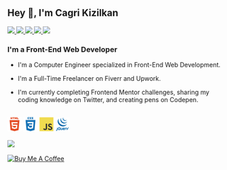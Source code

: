 ## Hey 👋, I'm Cagri Kizilkan  
  
<a href="https://twitter.com/cgrkzlkn" target="_blank">
<img src="https://img.shields.io/badge/Twitter-1DA1F2?style=for-the-badge&logo=twitter&logoColor=white" />
</a>
<a href="https://linkedin.com/in/cgrkzlkn" target="_blank">
<img src="https://img.shields.io/badge/LinkedIn-0077B5?style=for-the-badge&logo=linkedin&logoColor=white" />
</a>
<a href="https://codepen.com/cgrkzlkn" target="_blank">
<img src="https://img.shields.io/badge/Codepen-000000?style=for-the-badge&logo=codepen&logoColor=white" />
</a>  

<a href="https://fiverr.com/cgrkzlkn" target="_blank">
<img src="https://img.shields.io/badge/fiverr-1DBF73?style=for-the-badge&logo=fiverr&logoColor=white"/>
</a>  

<a href="https://www.upwork.com/freelancers/~01542dd9d91c7a0a49">
<img src="https://img.shields.io/badge/UpWork-6FDA44?style=for-the-badge&logo=Upwork&logoColor=white"/>
</a>  

### I'm a Front-End Web Developer  
- I'm a Computer Engineer specialized in Front-End Web Development. 

- I'm a Full-Time Freelancer on Fiverr and Upwork.
  
- I'm currently completing Frontend Mentor challenges, sharing my coding knowledge on Twitter, and creating pens on Codepen.

<br/>  

<div align="left">  
<img height="32" width="32" src="https://github.com/devicons/devicon/blob/1119b9f84c0290e0f0b38982099a2bd027a48bf1/icons/html5/html5-plain-wordmark.svg" />

<img height="32" width="32" src="https://github.com/devicons/devicon/blob/1119b9f84c0290e0f0b38982099a2bd027a48bf1/icons/css3/css3-plain-wordmark.svg" />

<img height="32" width="32" src="https://github.com/devicons/devicon/blob/1119b9f84c0290e0f0b38982099a2bd027a48bf1/icons/javascript/javascript-original.svg" />

<img height="32" width="32" src="https://github.com/devicons/devicon/blob/1119b9f84c0290e0f0b38982099a2bd027a48bf1/icons/jquery/jquery-plain-wordmark.svg" />
</div>  

<br/>  

<img src="https://github-readme-stats.vercel.app/api/top-langs/?username=cgrkzlkn" />


<br />

<a href="https://www.buymeacoffee.com/cgrkzlkn" target="_blank"><img src="https://www.dropbox.com/s/xyeaz948mcv3iz8/bmc-button.png?raw=1" alt="Buy Me A Coffee" width="174"></a>
